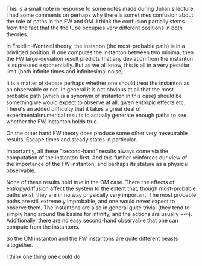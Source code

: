 This is a small note in response to some notes made during Julian's lecture. I had some comments on perhaps why there is sometimes confusion about the role of paths in the FW and OM. I think the confusion partially stems from the fact that the the tube occupies very different positions in both theories.

In Freidlin-Wentzell theory, the instanon (the most-probable path) is in a privilged position. If one computes the instanton between two minima, then the FW large-deviation result predicts that any deviation from the instanton is supressed exponentially. But as we all know, this is all in a very peculiar limit (both infinite times and infinitesimal noise).

It is a matter of debate perhaps whether one should treat the instanton as an observable or not. In general it is not obvious at all that the most-probable path (which is a synonym of instanton in this case) should be something we would expect to observe at all, given entropic effects etc. There's an added difficulty that it takes a great deal of experimental/numerical results to actually generate enough paths to see whether the FW instanton holds true.

On the other hand FW theory does produce some other very measurable results. Escape times and steady states in particular.

Importantly, all these "second-hand" results always come via the computation of the instanton first. And this further reinforces our view of the importance of the FW instanton, and perhaps its stature as a physical observable.

None of these results hold true in the OM case. There the effects of entropy/diffusion affect the system to the extent that, though most-probable paths exist, they are in no way physically very important. The most probable paths are still extremely improbable, and one would never expect to observe them. The instantons are also in general quite trivial (they tend to simply hang around the basins for infinity, and the actions are usually $-\infty$). Additionally, there are no easy second-hand observable that one can compute from the instantons.

So the OM instanton and the FW instantons are quite different beasts altogether.

I think one thing one could do 
<!--stackedit_data:
eyJoaXN0b3J5IjpbLTY3NDQ2MDAxMV19
-->